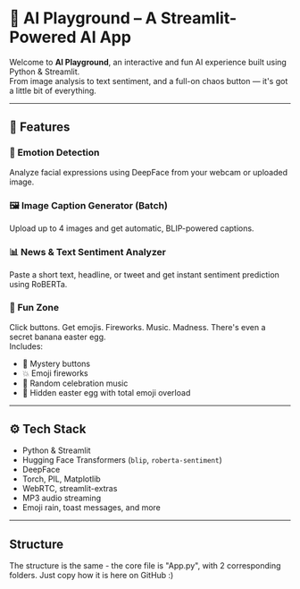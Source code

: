 # 🤖 AI Playground – A Streamlit-Powered AI App

Welcome to **AI Playground**, an interactive and fun AI experience built using Python & Streamlit.  
From image analysis to text sentiment, and a full-on chaos button — it's got a little bit of everything.

---

## 🚀 Features

### 🧬 Emotion Detection
Analyze facial expressions using DeepFace from your webcam or uploaded image.

### 🖼️ Image Caption Generator (Batch)
Upload up to 4 images and get automatic, BLIP-powered captions.

### 📊 News & Text Sentiment Analyzer
Paste a short text, headline, or tweet and get instant sentiment prediction using RoBERTa.

### 🎉 Fun Zone
Click buttons. Get emojis. Fireworks. Music. Madness. There's even a secret banana easter egg.  
Includes:
- 🔴 Mystery buttons  
- 💥 Emoji fireworks  
- 🎵 Random celebration music  
- 🥚 Hidden easter egg with total emoji overload

---

## ⚙️ Tech Stack

- Python & Streamlit
- Hugging Face Transformers (`blip`, `roberta-sentiment`)
- DeepFace
- Torch, PIL, Matplotlib
- WebRTC, streamlit-extras
- MP3 audio streaming
- Emoji rain, toast messages, and more

---
## Structure
The structure is the same - the core file is "App.py", with 2 corresponding folders. Just copy how it is here on GitHub :)
